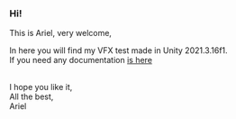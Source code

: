 ### Hi! 

This is Ariel, very welcome, 

In here you will find my VFX test made in Unity 2021.3.16f1.
 </br>
If you need any documentation  <a href="https://docs.google.com/presentation/d/1uEzdsr8ZNVFEW8WZPKuoE3nyDMz3gXfw1fSROmKAihI/edit?usp=sharing"> is here </a>
</br>


</br>I hope you like it, 
</br> All the best, 
</br> Ariel
